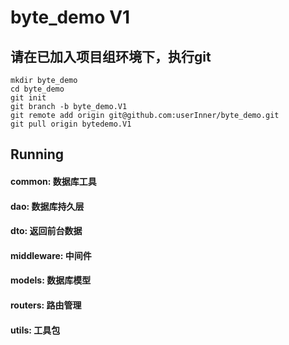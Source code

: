 # byte_demo V1
## 请在已加入项目组环境下，执行git
````
mkdir byte_demo
cd byte_demo
git init
git branch -b byte_demo.V1
git remote add origin git@github.com:userInner/byte_demo.git
git pull origin bytedemo.V1
````
## Running
<h4>common: 数据库工具</h4>
<h4>dao: 数据库持久层</h4>
<h4>dto: 返回前台数据</h4>
<h4>middleware: 中间件</h4>
<h4>models: 数据库模型</h4>
<h4>routers: 路由管理</h4>
<h4>utils: 工具包</h4>

